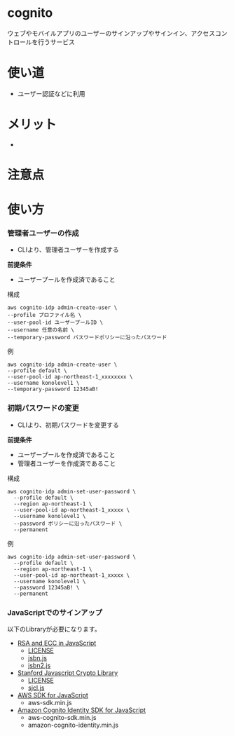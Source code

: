# cognito
ウェブやモバイルアプリのユーザーのサインアップやサインイン、アクセスコントロールを行うサービス

# 使い道
* ユーザー認証などに利用
# メリット
* 
# 注意点
# 使い方
### **管理者ユーザーの作成**
* CLIより、管理者ユーザーを作成する

**前提条件**
* ユーザープールを作成済であること

構成
```
aws cognito-idp admin-create-user \
--profile プロファイル名 \
--user-pool-id ユーザープールID \
--username 任意の名前 \
--temporary-password パスワードポリシーに沿ったパスワード
```
例
```
aws cognito-idp admin-create-user \
--profile default \
--user-pool-id ap-northeast-1_xxxxxxxx \
--username konolevel1 \
--temporary-password 12345aB!
```

### **初期パスワードの変更**
* CLIより、初期パスワードを変更する

**前提条件**
* ユーザープールを作成済であること
* 管理者ユーザーを作成済であること

構成
```
aws cognito-idp admin-set-user-password \
  --profile default \
  --region ap-northeast-1 \
  --user-pool-id ap-northeast-1_xxxxx \
  --username konolevel1 \
  --password ポリシーに沿ったパスワード \
  --permanent
```
例
```
aws cognito-idp admin-set-user-password \
  --profile default \
  --region ap-northeast-1 \
  --user-pool-id ap-northeast-1_xxxxx \
  --username konolevel1 \
  --password 12345aB! \
  --permanent
```
### **JavaScriptでのサインアップ**
以下のLibraryが必要になります。
* [RSA and ECC in JavaScript](http://www-cs-students.stanford.edu/~tjw/jsbn/)
  * [LICENSE](http://www-cs-students.stanford.edu/~tjw/jsbn/LICENSE)
  * [jsbn.js](http://www-cs-students.stanford.edu/~tjw/jsbn/jsbn.js)
  * [jsbn2.js](http://www-cs-students.stanford.edu/~tjw/jsbn/jsbn2.js)
* [Stanford Javascript Crypto Library](https://github.com/bitwiseshiftleft/sjcl)
  * [LICENSE](https://github.com/bitwiseshiftleft/sjcl/blob/master/README/COPYRIGHT)
  * [sjcl.js](https://github.com/bitwiseshiftleft/sjcl/blob/master/core/sjcl.js)
* [AWS SDK for JavaScript](https://github.com/aws/aws-sdk-js)
  * aws-sdk.min.js
* [Amazon Cognito Identity SDK for JavaScript](https://github.com/amazon-archives/amazon-cognito-identity-js)
  * aws-cognito-sdk.min.js
  * amazon-cognito-identity.min.js
